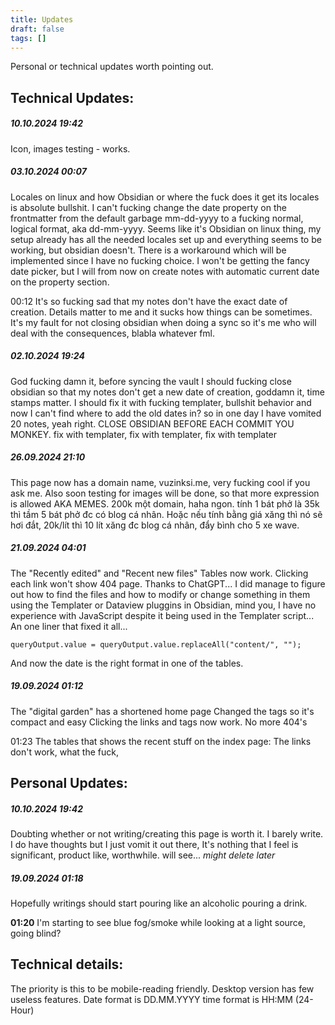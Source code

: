 ```yaml
---
title: Updates
draft: false
tags: []
---
```

Personal or technical updates worth pointing out.
## Technical Updates:

##### 10.10.2024 19:42
Icon, images testing - works.
##### 03.10.2024 00:07
Locales on linux and how Obsidian or where the fuck does it get its locales is absolute bullshit. I can't fucking change the date property on the frontmatter from the default garbage mm-dd-yyyy to a fucking normal, logical format, aka dd-mm-yyyy.
Seems like it's Obsidian on linux thing, my setup already has all the needed locales set up and everything seems to be working, but obsidian doesn't. There is a workaround which will be implemented since I have no fucking choice. I won't be getting the fancy date picker, but I will from now on create notes with automatic current date on the property section.

00:12
It's so fucking sad that my notes don't have the exact date of creation. Details matter to me and it sucks how things can be sometimes.
It's my fault for not closing obsidian when doing a sync so it's me who will deal with the consequences, blabla whatever fml.

##### 02.10.2024 19:24
God fucking damn it, before syncing the vault I should fucking close obsidian so that my notes don't get a new date of creation, goddamn it, time stamps matter.
I should fix it with fucking templater, bullshit behavior and now I can't find where to add the old dates in? so in one day I have vomited 20 notes, yeah right. CLOSE OBSIDIAN BEFORE EACH COMMIT YOU MONKEY.
fix with templater, fix with templater, fix with templater
##### **26.09.2024 21:10**
This page now has a domain name, vuzinksi.me, very fucking cool if you ask me.
Also soon testing for images will be done, so that more expression is allowed AKA MEMES.
200k một domain, haha ngon. tính 1 bát phở là 35k thì tầm 5 bát phở đc có blog cá nhân. Hoặc nếu tính bằng giá xăng thì nó sẽ hơi đắt, 20k/lít thì 10 lít xăng đc blog cá nhân, đẩy bình cho 5 xe wave.
##### **21.09.2024 04:01**
The "Recently edited" and "Recent new files" Tables now work. Clicking each link won't show 404 page.
Thanks to ChatGPT... I did manage to figure out how to find the files and how to modify or change something in them using the Templater or Dataview pluggins in Obsidian, mind you, I have no experience with JavaScript despite it being used in the Templater script...
An one liner that fixed it all...
```
queryOutput.value = queryOutput.value.replaceAll("content/", "");
```
And now the date is the right format in one of the tables.

##### **19.09.2024 01:12**
The "digital garden" has a shortened home page
Changed the tags so it's compact and easy
Clicking the links and tags now work. No more 404's

01:23
The tables that shows the recent stuff on the index page: 
The links don't work, what the fuck, 
## Personal Updates:
##### 10.10.2024 19:42
Doubting whether or not writing/creating this page is worth it. I barely write. I do have thoughts but I just vomit it out there, It's nothing that I feel is significant, product like, worthwhile. will see... *might delete later* 
##### **19.09.2024 01:18**
Hopefully writings should start pouring like an alcoholic pouring a drink.

**01:20**
I'm starting to see blue fog/smoke while looking at a light source, going blind?

## Technical details:
The priority is this to be mobile-reading friendly.
Desktop version has few useless features.
Date format is DD.MM.YYYY time format is HH:MM (24-Hour)